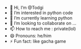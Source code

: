 - 👋 Hi, I’m @Todgi
- 👀 I’m interested in python code
- 🌱 I’m currently learning python
- 💞️ I’m looking to collaborate on ...
- 📫 How to reach me : private(lol)
- 😄 Pronouns: he/him
- ⚡ Fun fact: like gacha game

<!---
Todgi/Todgi is a ✨ special ✨ repository because its `README.md` (this file) appears on your GitHub profile.
You can click the Preview link to take a look at your changes.
--->
